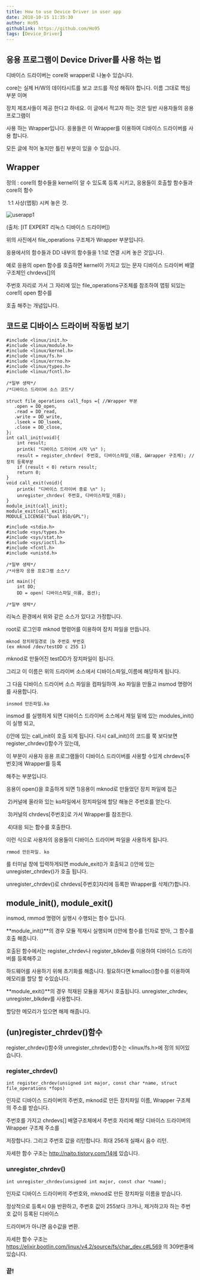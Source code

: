 ```yaml
---
title: How to use Device Driver in user app
date: 2018-10-15 11:35:30
author: Ho95
githublink: https://github.com/Ho95
tags: [Device_Driver]  
---
```




## 응용 프로그램이 Device Driver를 사용 하는 법

디바이스 드라이버는 core와 wrapper로 나눌수 있습니다.

core는 실제 H/W의 데이타시트를 보고 코드를 작성 해줘야 합니다. 이름 그대로 핵심 부분 이며

장치 제조사들이 제공 한다고 하네요. 이 글에서 적고자 하는 것은 일반 사용자들의 응용 프로그램이 

사용 하는 Wrapper입니다. 응용들은 이 Wrapper를 이용하여 디바이스 드라이버를 사용 합니다.

모든 글에 적어 놓지만 틀린 부분이 있을 수 있습니다.



## Wrapper

정의 : core의 함수들을 kernel이 알 수 있도록 등록 시키고,  응용들이 호출할 함수들과 core의 함수

​	   1:1 사상(맵핑) 시켜 놓은 것.

![userapp1](https://raw.githubusercontent.com/Ho95/algoittm.github.io/source/source/images/2018-10-15-how_to_use_dd_in_user_app/userapp1.JPG)

(출처: [IT EXPERT 리눅스 디바이스 드라이버])

위의 사진에서 file_operations 구조체가 Wrapper 부분입니다.

응용에서의 함수들과 DD 내부의 함수들을 1:1로 연결 시켜 놓은 것입니다.

예로 응용의 open 함수를 호출하면 kernel이 가지고 있는 문자 디바이스 드라이버 배열 구조체인 chrdevs[]의 

주번호 자리로 가서 그 자리에 있는 file_operations구조체를 참조하여 맵핑 되있는 core의 open 함수를 

호출 해주는 개념입니다.



## 코드로 디바이스 드라이버 작동법 보기

```
#include <linux/init.h>
#include <linux/module.h>
#include <linux/kernel.h>
#include <linux/fs.h>          
#include <linux/errno.h>       
#include <linux/types.h>       
#include <linux/fcntl.h>       

/*일부 생략*/
/*디바이스 드라이버 소스 코드*/

struct file_operations call_fops ={ //Wrapper 부분
   .open = DD_open,
   .read = DD_read,
   .write = DD_write,
   .lseek = DD_lseek,
   .close = DD_close,
};
int call_init(void){
    int result;
    printk( "디바이스 드라이버 시작 \n" );    
    result = register_chrdev( 주번호, 디바이스파일_이름, &Wrapper 구조체); //장치 등록부분
    if (result < 0) return result;
    return 0;
}
void call_exit(void){
    printk( "디바이스 드라이버 종료 \n" );    
    unregister_chrdev( 주번호, 디바이스파일_이름);
}
module_init(call_init);
module_exit(call_exit);
MODULE_LICENSE("Dual BSD/GPL");
```

```
#include <stdio.h>
#include <sys/types.h>
#include <sys/stat.h>
#include <sys/ioctl.h>
#include <fcntl.h>
#include <unistd.h>

/*일부 생략*/
/*사용자 응용 프로그램 소스*/

int main(){
    int DD;   
    DD = open( 디바이스파일_이름, 옵션);

/*일부 생략*/

```

리눅스 환경에서 위와 같은 소스가 있다고 가정합니다.

root로 로그인후 mknod 명령어를 이용하여 장치 파일을 만듭니다.

```
mknod 장치파일경로 |b 주번호 부번호
(ex mknod /dev/testDD c 255 1)
```

mknod로 만들어진  testDD가 장치파일이 됩니다. 

그리고 이 이름은 위의 드라이버 소스에서 디바이스파일_이름에 해당하게 됩니다.

그 다음 디바이스 드라이버 소스 파일을 컴파일하여 .ko 파일을 만들고 insmod 명령어를 사용합니다.

```
insmod 만든파일.ko
```

insmod 를 실행하게 되면 디바이스 드라이버 소스에서 제일 밑에 있는 modules_init()이 실행 되고,

()안에 있는 call_init이 호출 되게 됩니다. 다시 call_init()의 코드를 쭉 보다보면 register_chrdev()함수가 있는데, 

이 부분이 사용자 응용 프로그램들이 디바이스 드라이버를 사용할 수있게 chrdevs[주번호]에 Wrapper를 등록

해주는 부분입니다. 



응용이 open()을 호출하게 되면 1)응용이 mknod로 만들었던 장치 파일에 접근

​						      2)커널에 올라와 있는 ko파일에서 장치파일에 할당 해놓은 주번호를 얻는다.

​						      3)커널의 chrdevs[주번호]로 가서 Wrapper를 참조한다.

​						      4)대응 되는 함수를 호출한다.

이런 식으로 사용자의 응용들이 디바이스 드라이버 파일을 사용하게 됩니다. 



```
rmmod 만든파일. ko
```

를 터미널 창에 입력하게되면 module_exit()가 호출되고 ()안에 있는 unregister_chrdev()가 호출 됩니다.

unregister_chrdev()로 chrdevs[주번호]자리에 등록한 Wrapper를 삭제(?)합니다.



## module_init(), module_exit()

insmod, rmmod 명령어 실행시 수행되는 함수 입니다.

**module_init()**의 경우 모듈 적재시 실행되며 ()안에 함수를 인자로 받아, 그 함수를 호출 해줍니다.

호출된 함수에서는 register_chrdev나 register_blkdev를 이용하여 디바이스 드라이버를 등록해주고

하드웨어를 사용하기 위해 초기화를 해줍니다. 필요하다면 kmalloc()함수를 이용하여 메모리를 할당 할 수있습니다.

**module_exit()**의 경우 적재된 모듈을 제거시 호출됩니다.  unregister_chrdev, unregister_blkdev를 사용합니다.

할당한 메모리가 있으면 해제 해줍니다.



## (un)register_chrdev()함수

register_chrdev()함수와 unregister_chrdev()함수는 <linux/fs.h>에 정의 되어있습니다.

### register_chrdev()

```
int register_chrdev(unsigned int major, const char *name, struct file_operations *fops)
```

인자로 디바이스 드라이버의 주번호, mknod로 만든 장치파일 이름,  Wrapper 구조체의 주소를 받습니다.

주번호를 가지고 chrdevs[] 배열구조체에서 주번호 자리에 해당 디바이스 드라이버의 Wrapper 구조체 주소를

저장합니다. 그리고 주번호 값을 리턴합니다. 최대 256개 실패시 음수 리턴.

자세한 함수 구조는 http://naito.tistory.com/14에 있습니다.



### unregister_chrdev()

```
int unregister_chrdev(unsigned int major, const char *name);
```

인자로 디바이스 드라이버의 주번호와, mknod로 만든 장치파일 이름을 받습니다.

정상적으로 등록시 0을 반환하고, 주번호 값이 255보다 크거나, 제거하고자 하는 주번호 값이 등록된 디바이스

드라이버가 아니면 음수값을 변환.

자세한 함수 구조는 https://elixir.bootlin.com/linux/v4.2/source/fs/char_dev.c#L569 의 309번줄에 있습니다.



### 끝!

